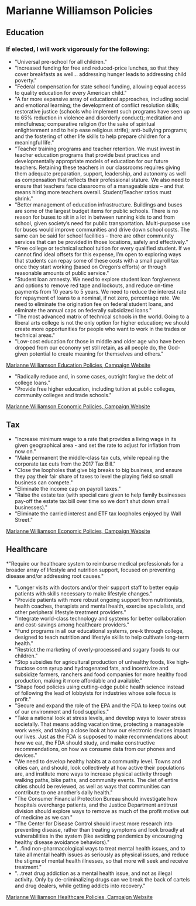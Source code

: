 # Marianne Williamson Policies

## Education
### If elected, I will work vigorously for the following:
* "Universal pre-school for all children."  
* "Increased funding for free and reduced-price lunches, so that they cover breakfasts as well... addressing hunger leads to addressing child poverty."
* "Federal compensation for state school funding, allowing equal access to quality education for every American child."
* "A far more expansive array of educational approaches, including social and emotional learning; the development of conflict resolution skills; restorative justice (schools who implement such programs have seen up to 65% reduction in violence and disorderly conduct); meditation and mindfulness; comparative religion (for the sake of spiritual enlightenment and to help ease religious strife); anti-bullying programs; and the fostering of other life skills to help prepare children for a meaningful life."
* "Teacher training programs and teacher retention. We must invest in teacher education programs that provide best practices and developmentally appropriate models of education for our future teachers. Retaining these teachers in our classrooms requires giving them adequate preparation, support, leadership, and autonomy as well as compensation that reflects their professional stature. We also need to ensure that teachers face classrooms of a manageable size – and that means hiring more teachers overall. Student/Teacher ratios must shrink."
* "Better management of education infrastructure. Buildings and buses are some of the largest budget items for public schools. There is no reason for buses to sit in a lot in between running kids to and from school, given society’s need for public transportation. Multi-purpose use for buses would improve communities and drive down school costs. The same can be said for school facilities – there are other community services that can be provided in those locations, safely and effectively."
* "Free college or technical school tuition for every qualified student. If we cannot find ideal offsets for this expense, I’m open to exploring ways that students can repay some of these costs with a small payroll tax once they start working (based on Oregon’s efforts) or through reasonable amounts of public service."
* "Student loan amnesty. We need to explore student loan forgiveness and options to remove red tape and lockouts, and reduce on-time payments from 10 years to 5 years. We need to reduce the interest rate for repayment of loans to a nominal, if not zero, percentage rate.  We need to eliminate the origination fee on federal student loans, and eliminate the annual caps on federally subsidized loans."
* "The most advanced matrix of technical schools in the world. Going to a liberal arts college is not the only option for higher education; we should create more opportunities for people who want to work in the trades or technical areas."
* "Low-cost education for those in middle and older age who have been dropped from our economy yet still retain, as all people do, the God-given potential to create meaning for themselves and others."

[Marianne Williamson Education Policies, Campaign Website](https://www.marianne2020.com/issues/education)

* "Radically reduce and, in some cases, outright forgive the debt of college loans."
* "Provide free higher education, including tuition at public colleges, community colleges and trade schools."

[Marianne Williamson Economic Policies, Campaign Website](https://www.marianne2020.com/issues/education)

## Tax
* "Increase minimum wage to a rate that provides a living wage in its given geographical area - and set the rate to adjust for inflation from now on."
* "Make permanent the middle-class tax cuts, while repealing the corporate tax cuts from the 2017 Tax Bill."
* "Close the loopholes that give big breaks to big business, and ensure they pay their fair share of taxes to level the playing field so small business can compete."
* "Eliminate the income cap on payroll taxes."
* "Raise the estate tax (with special care given to help family businesses pay-off the estate tax bill over time so we don’t shut down small businesses)."
* "Eliminate the carried interest and ETF tax loopholes enjoyed by Wall Street."

[Marianne Williamson Economic Policies, Campaign Website](https://www.marianne2020.com/issues/education)

## Healthcare
*"Require our healthcare system to reimburse medical professionals for a broader array of lifestyle and nutrition support, focused on preventing disease and/or addressing root causes."
* "Longer visits with doctors and/or their support staff to better equip patients with skills necessary to make lifestyle changes."
* "Provide patients with more robust ongoing support from nutritionists, health coaches, therapists and mental health, exercise specialists, and other peripheral lifestyle treatment providers."
* "Integrate world-class technology and systems for better collaboration and cost-savings among healthcare providers."
* "Fund programs in all our educational systems, pre-k through college, designed to teach nutrition and lifestyle skills to help cultivate long-term health."
* "Restrict the marketing of overly-processed and sugary foods to our children."
* "Stop subsidies for agricultural production of unhealthy foods, like high-fructose corn syrup and hydrogenated fats, and incentivize and subsidize farmers, ranchers and food companies for more healthy food production, making it more affordable and available."
* "Shape food policies using cutting-edge public health science instead of following the lead of lobbyists for industries whose sole focus is profit."
* "Secure and expand the role of the EPA and the FDA to keep toxins out of our environment and food supplies."
* "Take a national look at stress levels, and develop ways to lower stress societally. That means adding vacation time, protecting a manageable work week, and taking a close look at how our electronic devices impact our lives. Just as the FDA is supposed to make recommendations about how we eat, the FDA should study, and make constructive recommendations, on how we consume data from our phones and devices." 
* "We need to develop healthy habits at a community level. Towns and cities can, and should, look collectively at how active their populations are, and institute more ways to increase physical activity through walking paths, bike paths, and community events. The diet of entire cities should be reviewed, as well as ways that communities can contribute to one another’s daily health."
* "The Consumer Financial Protection Bureau should investigate how hospitals overcharge patients, and the Justice Department antitrust division should explore ways to remove as much of the profit motive out of medicine as we can."
* "The Center for Disease Control should invest more research into preventing disease, rather than treating symptoms and look broadly at vulnerabilities in the system (like avoiding pandemics by encouraging healthy disease avoidance behaviors)."
* "...find non-pharmacological ways to treat mental health issues, and to take all mental health issues as seriously as physical issues, and reduce the stigma of mental health illnesses, so that more will seek and receive treatment."
* "...treat drug addiction as a mental health issue, and not as illegal activity.  Only by de-criminalizing drugs can we break the back of cartels and drug dealers, while getting addicts into recovery."


[Marianne Williamson Healthcare Policies, Campaign Website](https://www.marianne2020.com/issues/healthcare)
